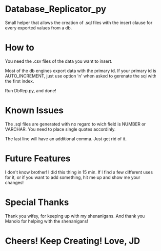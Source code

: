 Database_Replicator_py
===

Small helper that allows the creation of .sql files with the insert clause
for every exported values from a db.


How to
===

You need the .csv files of the data you want to insert.

Most of the db engines export data with the primary id.
If your primary id is AUTO_INCREMENT, just use option 'n' when asked to
gerenate the sql with the first index.

Run DbRep.py, and done!



Known Issues
===

The .sql files are generated with no regard to wich field is NUMBER or
VARCHAR. You need to place single quotes accordinly.

The last line will have an additional comma. Just get rid of it.


Future Features
===
I don't know brother! I did this thing in 15 min. If I find a few
different uses for it, or if you want to add something, hit me up
and show me your changes!


Special Thanks
===
Thank you wifey, for keeping up with my shenanigans. And thank you Manolo for helping with the shenanigans!


Cheers! Keep Creating! Love, JD
===